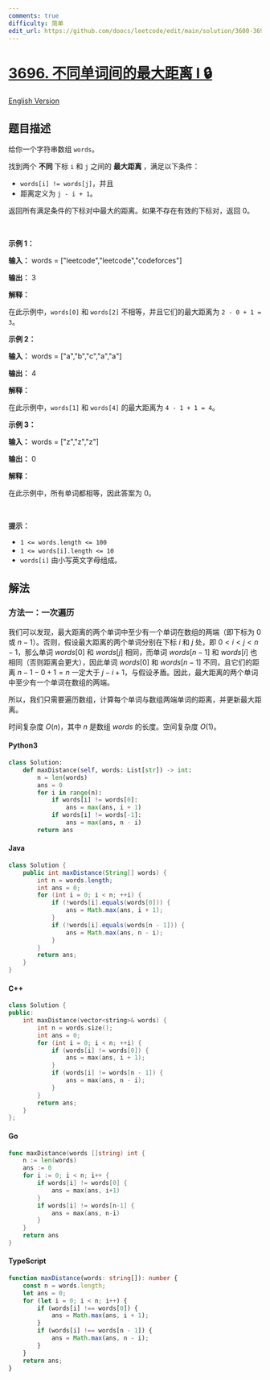 ```yaml
---
comments: true
difficulty: 简单
edit_url: https://github.com/doocs/leetcode/edit/main/solution/3600-3699/3696.Maximum%20Distance%20Between%20Unequal%20Words%20in%20Array%20I/README.md
---
```


<!-- problem:start -->

# [3696. 不同单词间的最大距离 I 🔒](https://leetcode.cn/problems/maximum-distance-between-unequal-words-in-array-i)

[English Version](/solution/3600-3699/3696.Maximum%20Distance%20Between%20Unequal%20Words%20in%20Array%20I/README_EN.md)

## 题目描述

<!-- description:start -->

<p>给你一个字符串数组 <code>words</code>。</p>

<p>找到两个&nbsp;<strong>不同&nbsp;</strong>下标 <code>i</code> 和 <code>j</code> 之间的&nbsp;<strong>最大距离&nbsp;</strong>，满足以下条件：</p>

<ul>
	<li><code>words[i] != words[j]</code>，并且</li>
	<li>距离定义为 <code>j - i + 1</code>。</li>
</ul>

<p>返回所有满足条件的下标对中最大的距离。如果不存在有效的下标对，返回 0。</p>

<p>&nbsp;</p>

<p><strong class="example">示例 1：</strong></p>

<div class="example-block">
<p><strong>输入：</strong> <span class="example-io">words = ["leetcode","leetcode","codeforces"]</span></p>

<p><strong>输出：</strong> <span class="example-io">3</span></p>

<p><strong>解释：</strong></p>

<p>在此示例中，<code>words[0]</code> 和 <code>words[2]</code> 不相等，并且它们的最大距离为 <code>2 - 0 + 1 = 3</code>。</p>
</div>

<p><strong class="example">示例 2：</strong></p>

<div class="example-block">
<p><strong>输入：</strong> <span class="example-io">words = ["a","b","c","a","a"]</span></p>

<p><strong>输出：</strong> <span class="example-io">4</span></p>

<p><strong>解释：</strong></p>

<p>在此示例中，<code>words[1]</code> 和 <code>words[4]</code> 的最大距离为 <code>4 - 1 + 1 = 4</code>。</p>
</div>

<p><strong class="example">示例 3：</strong></p>

<div class="example-block">
<p><strong>输入：</strong> <span class="example-io">words = ["z","z","z"]</span></p>

<p><strong>输出：</strong> <span class="example-io">0</span></p>

<p><strong>解释：</strong></p>

<p>在此示例中，所有单词都相等，因此答案为 0。</p>
</div>

<p>&nbsp;</p>

<p><strong>提示：</strong></p>

<ul>
	<li><code>1 &lt;= words.length &lt;= 100</code></li>
	<li><code>1 &lt;= words[i].length &lt;= 10</code></li>
	<li><code>words[i]</code> 由小写英文字母组成。</li>
</ul>

<!-- description:end -->

## 解法

<!-- solution:start -->

### 方法一：一次遍历

我们可以发现，最大距离的两个单词中至少有一个单词在数组的两端（即下标为 $0$ 或 $n - 1$）。否则，假设最大距离的两个单词分别在下标 $i$ 和 $j$ 处，即 $0 < i < j < n - 1$，那么单词 $\textit{words}[0]$ 和 $\textit{words}[j]$ 相同，而单词 $\textit{words}[n - 1]$ 和 $\textit{words}[i]$ 也相同（否则距离会更大），因此单词 $\textit{words}[0]$ 和 $\textit{words}[n - 1]$ 不同，且它们的距离 $n - 1 - 0 + 1 = n$ 一定大于 $j - i + 1$，与假设矛盾。因此，最大距离的两个单词中至少有一个单词在数组的两端。

所以，我们只需要遍历数组，计算每个单词与数组两端单词的距离，并更新最大距离。

时间复杂度 $O(n)$，其中 $n$ 是数组 $\textit{words}$ 的长度。空间复杂度 $O(1)$。

<!-- tabs:start -->

#### Python3

```python
class Solution:
    def maxDistance(self, words: List[str]) -> int:
        n = len(words)
        ans = 0
        for i in range(n):
            if words[i] != words[0]:
                ans = max(ans, i + 1)
            if words[i] != words[-1]:
                ans = max(ans, n - i)
        return ans
```

#### Java

```java
class Solution {
    public int maxDistance(String[] words) {
        int n = words.length;
        int ans = 0;
        for (int i = 0; i < n; ++i) {
            if (!words[i].equals(words[0])) {
                ans = Math.max(ans, i + 1);
            }
            if (!words[i].equals(words[n - 1])) {
                ans = Math.max(ans, n - i);
            }
        }
        return ans;
    }
}
```

#### C++

```cpp
class Solution {
public:
    int maxDistance(vector<string>& words) {
        int n = words.size();
        int ans = 0;
        for (int i = 0; i < n; ++i) {
            if (words[i] != words[0]) {
                ans = max(ans, i + 1);
            }
            if (words[i] != words[n - 1]) {
                ans = max(ans, n - i);
            }
        }
        return ans;
    }
};
```

#### Go

```go
func maxDistance(words []string) int {
	n := len(words)
	ans := 0
	for i := 0; i < n; i++ {
		if words[i] != words[0] {
			ans = max(ans, i+1)
		}
		if words[i] != words[n-1] {
			ans = max(ans, n-i)
		}
	}
	return ans
}
```

#### TypeScript

```ts
function maxDistance(words: string[]): number {
    const n = words.length;
    let ans = 0;
    for (let i = 0; i < n; i++) {
        if (words[i] !== words[0]) {
            ans = Math.max(ans, i + 1);
        }
        if (words[i] !== words[n - 1]) {
            ans = Math.max(ans, n - i);
        }
    }
    return ans;
}
```

<!-- tabs:end -->

<!-- solution:end -->

<!-- problem:end -->
